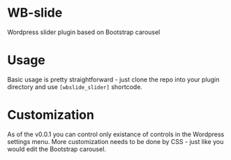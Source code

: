 # WB-slide
Wordpress slider plugin based on Bootstrap carousel

# Usage
Basic usage is pretty straightforward - just clone the repo into your plugin directory and use `[wbslide_slider]` shortcode.

# Customization
As of the v0.0.1 you can control only existance of controls in the Wordpress settings menu. More customization needs to be done by CSS - just like you would edit the Bootstrap carousel.
